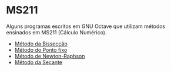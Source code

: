 # MS211
Alguns programas escritos em GNU Octave que utilizam métodos ensinados em MS211 (Cálculo Numérico).

<ul>
  <li><a href="Metodos/bissecção.m">Método da Bissecção</a>
  <li><a href="Metodos/ponto_fixo.m">Método do Ponto fixo</a>
  <li><a href="Metodos/newton_raphson.m">Método de Newton-Raphson</a>
  <li><a href="Metodos/secante">Método da Secante</a>
<ul>
